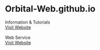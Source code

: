 # Orbital-Web.github.io
Information & Tutorials
<br>
[Visit Website](https://orbital-web.github.io/Home.html)
<br>
<br>
Web Service
<br>
[Visit Website](https://orbital-web.github.io/BluePrint/Home.html)
